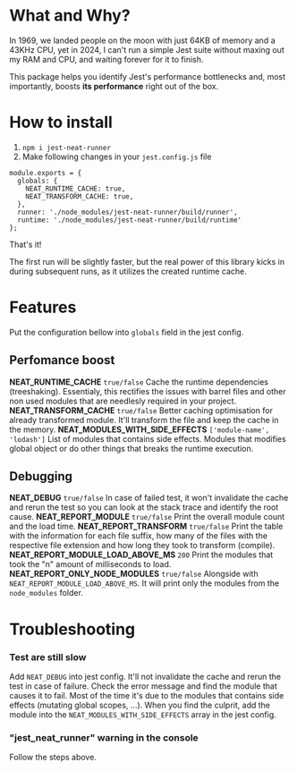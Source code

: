 # What and Why?
In 1969, we landed people on the moon with just 64KB of memory and a 43KHz CPU, yet in 2024, I can't run a simple Jest suite without maxing out my RAM and CPU, and waiting forever for it to finish.

This package helps you identify Jest's performance bottlenecks and, most importantly, boosts **its performance** right out of the box.

# How to install
1. `npm i jest-neat-runner`
2. Make following changes in your `jest.config.js` file
```
module.exports = {
  globals: {
    NEAT_RUNTIME_CACHE: true,
    NEAT_TRANSFORM_CACHE: true,
  },
  runner: './node_modules/jest-neat-runner/build/runner',
  runtime: './node_modules/jest-neat-runner/build/runtime'
};
```

That's it!

The first run will be slightly faster, but the real power of this library kicks in during subsequent runs, as it utilizes the created runtime cache.

# Features
Put the configuration bellow into `globals` field in the jest config.

## Perfomance boost
**NEAT_RUNTIME_CACHE** `true/false`
Cache the runtime dependencies (treeshaking). Essentialy, this rectifies the issues with barrel files and other non used modules that are needlesly required in your project.
**NEAT_TRANSFORM_CACHE** `true/false`
Better caching optimisation for already transformed module. It'll transform the file and keep the cache in the memory. 
**NEAT_MODULES_WITH_SIDE_EFFECTS** `['module-name', 'lodash']`
List of modules that contains side effects. Modules that modifies global object or do other things that breaks the runtime execution.

## Debugging
**NEAT_DEBUG** `true/false`
In case of failed test, it won't invalidate the cache and rerun the test so you can look at the stack trace and identify the root cause.
**NEAT_REPORT_MODULE** `true/false`
Print the overall module count and the load time.
**NEAT_REPORT_TRANSFORM** `true/false`
Print the table with the information for each file suffix, how many of the files with the respective file extension and how long they took to transform (compile).
**NEAT_REPORT_MODULE_LOAD_ABOVE_MS** `200`
Print the modules that took the "n" amount of milliseconds to load.
**NEAT_REPORT_ONLY_NODE_MODULES** `true/false`
Alongside with `NEAT_REPORT_MODULE_LOAD_ABOVE_MS`. It will print only the modules from the `node_modules` folder.

# Troubleshooting
### Test are still slow
Add `NEAT_DEBUG` into jest config. It'll not invalidate the cache and rerun the test in case of failure. Check the error message and find the module that causes it to fail. Most of the time it's due to the modules that contains side effects (mutating global scopes, ...). When you find the culprit, add the module into the `NEAT_MODULES_WITH_SIDE_EFFECTS` array in the jest config.
### "jest_neat_runner" warning in the console
Follow the steps above.
